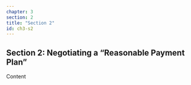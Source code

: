 ```yaml
---
chapter: 3
section: 2
title: "Section 2"
id: ch3-s2
---
```


## Section 2: Negotiating a “Reasonable Payment Plan”

Content
